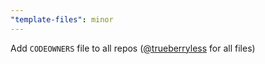 ```yaml
---
"template-files": minor
---
```


Add `CODEOWNERS` file to all repos ([@trueberryless](https://github.com/trueberryless) for all files)
